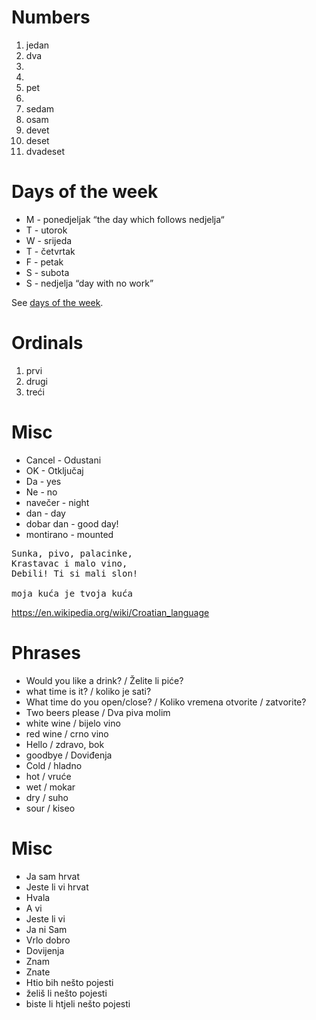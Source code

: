 
# Numbers
1. jedan
2. dva
3.
4.
5. pet
6.
7. sedam
8. osam
9. devet
10. deset
20. dvadeset

# Days of the week
* M - ponedjeljak “the day which follows nedjelja“
* T - utorok
* W - srijeda
* T - četvrtak
* F - petak
* S - subota
* S - nedjelja “day with no work”

See [days of the week](https://www.learncroatian.eu/blog/days-of-week-croatian).

# Ordinals
1. prvi
2. drugi
3. treći

# Misc
* Cancel - Odustani 
* OK - Otključaj
* Da - yes
* Ne - no
* navečer - night
* dan - day
* dobar dan - good day!
* montirano - mounted

<pre>
Sunka, pivo, palacinke,
Krastavac i malo vino,
Debili! Ti si mali slon!

moja kuća je tvoja kuća
</pre>

https://en.wikipedia.org/wiki/Croatian_language


# Phrases
* Would you like a drink? / Želite li piće?
* what time is it? / koliko je sati?
* What time do you open/close? / Koliko vremena otvorite / zatvorite?
* Two beers please / Dva piva molim
* white wine / bijelo vino
* red wine / crno vino
* Hello / zdravo, bok
* goodbye / Doviđenja
* Cold / hladno
* hot / vruće
* wet / mokar
* dry / suho
* sour / kiseo

# Misc
* Ja sam hrvat
* Jeste li vi hrvat
* Hvala
* A vi
* Jeste li vi
* Ja ni Sam
* Vrlo dobro
* Dovijenja
* Znam
* Znate
* Htio bih nešto pojesti
* želiš li nešto pojesti
* biste li htjeli nešto pojesti
